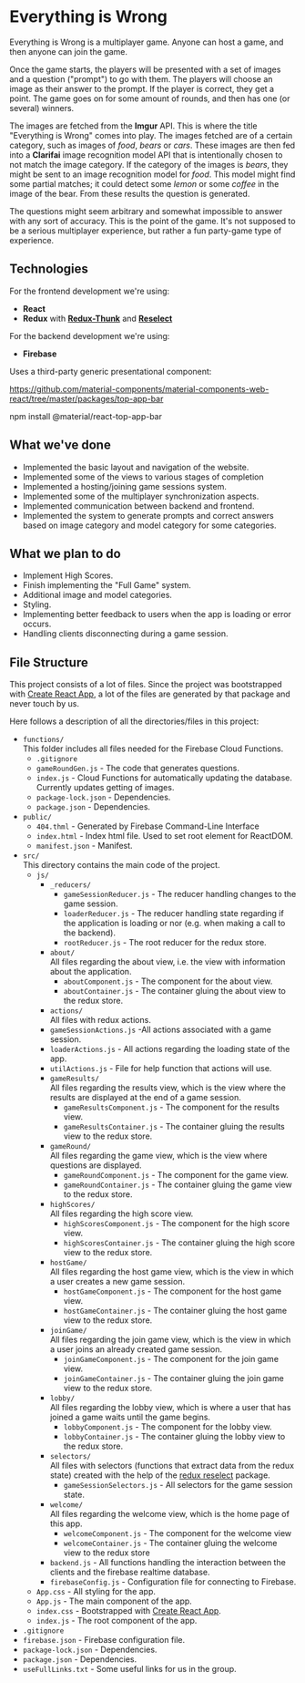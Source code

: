 # Everything is Wrong

Everything is Wrong is a multiplayer game. Anyone can host a game, and then anyone can join the game.

Once the game starts, the players will be presented with a set of images and a question ("prompt") to go with them. The players will choose an image as their answer to the prompt. If the player is correct, they get a point. The game goes on for some amount of rounds, and then has one (or several) winners.

The images are fetched from the <b>Imgur</b> API. This is where the title "Everything is Wrong" comes into play.
The images fetched are of a certain category, such as images of <i>food</i>, <i>bears</i> or <i>cars</i>. These images are then fed into a <b>Clarifai</b> image recognition model API that is intentionally chosen to not match the image category. If the category of the images is <i>bears</i>, they might be sent to an image recognition model for <i>food</i>. This model might find some partial matches; it could detect some <i>lemon</i> or some <i>coffee</i> in the image of the bear. From these results the question is generated.

The questions might seem arbitrary and somewhat impossible to answer with any sort of accuracy. This is the point of the game. It's not supposed to be a serious multiplayer experience, but rather a fun party-game type of experience. 

## Technologies

For the frontend development we're using:
- <b>React</b>
- <b>Redux</b> with [**Redux-Thunk**](https://github.com/reduxjs/redux-thunk) and [**Reselect**](https://github.com/reduxjs/reselect)

For the backend development we're using:
- <b>Firebase</b>

Uses a third-party generic presentational component:

https://github.com/material-components/material-components-web-react/tree/master/packages/top-app-bar

npm install @material/react-top-app-bar

## What we've done

- Implemented the basic layout and navigation of the website.
- Implemented some of the views to various stages of completion
- Implemented a hosting/joining game sessions system.
- Implemented some of the multiplayer synchronization aspects.
- Implemented communication between backend and frontend.
- Implemented the system to generate prompts and correct answers based on image category and model category for some categories.

## What we plan to do

- Implement High Scores.
- Finish implementing the "Full Game" system.
- Additional image and model categories.
- Styling.
- Implementing better feedback to users when the app is loading or error occurs.
- Handling clients disconnecting during a game session.

## File Structure
This project consists of a lot of files. Since the project was bootstrapped with [Create React App](https://github.com/facebook/create-react-app), a lot of the files are generated by that package and never touch by us.

Here follows a description of all the directories/files in this project:

- `functions/` <br> This folder includes all files needed for the Firebase Cloud Functions.
  - `.gitignore`
  - `gameRoundGen.js` - The code that generates questions.
  - `index.js` - Cloud Functions for automatically updating the database. Currently updates getting of images.
  - `package-lock.json` - Dependencies.
  - `package.json` - Dependencies.
- `public/`
  - `404.thml` - Generated by Firebase Command-Line Interface
  - `index.html` - Index html file. Used to set root element for ReactDOM.
  - `manifest.json` - Manifest.
- `src/` <br> This directory contains the main code of the project.
  - `js/`
    - `_reducers/`
      - `gameSessionReducer.js` - The reducer handling changes to the game session.
      - `loaderReducer.js` - The reducer handling state regarding if the application is loading or nor (e.g. when making a call to the backend).
      - `rootReducer.js` - The root reducer for the redux store.
    - `about/` <br> All files regarding the about view, i.e. the view with information about the application.
      - `aboutComponent.js` - The component for the about view.
      - `aboutContainer.js` - The container gluing the about view to the redux store.
    -  `actions/` <br> All files with redux actions.
      - `gameSessionActions.js` -All actions associated with a game session.
      - `loaderActions.js` - All actions regarding the loading state of the app.
      - `utilActions.js` - File for help function that actions will use.
    - `gameResults/` <br> All files regarding the results view, which is the view where the results are displayed at the end of a game session.
      - `gameResultsComponent.js` - The component for the results view.
      - `gameResultsContainer.js` - The container gluing the results view to the redux store.
    - `gameRound/` <br> All files regarding the game view, which is the view where questions are displayed.
      - `gameRoundComponent.js` - The component for the game view.
      - `gameRoundContainer.js` - The container gluing the game view to the redux store.
    - `highScores/` <br> All files regarding the high score view.
      - `highScoresComponent.js` - The component for the high score view.
      - `highScoresContainer.js` - The container gluing the high score view to the redux store.
    - `hostGame/` <br> All files regarding the host game view, which is the view in which a user creates a new game session.
      - `hostGameComponent.js` - The component for the host game view.
      - `hostGameContainer.js` - The container gluing the host game view to the redux store.
    - `joinGame/` <br> All files regarding the join game view, which is the view in which a user joins an already created game session.
      - `joinGameComponent.js` - The component for the join game view.
      - `joinGameContainer.js` - The container gluing the join game view to the redux store.
    - `lobby/` <br> All files regarding the lobby view, which is where a user that has joined a game waits until the game begins.
      - `lobbyComponent.js` - The component for the lobby view.
      - `lobbyContainer.js` - The container gluing the lobby view to the redux store.
    - `selectors/` <br> All files with selectors (functions that extract data from the redux state) created with the help of the [redux reselect](https://github.com/reduxjs/reselect) package.
      - `gameSessionSelectors.js` - All selectors for the game session state.
    - `welcome/` <br> All files regarding the welcome view, which is the home page of this app.
      - `welcomeComponent.js` - The component for the welcome view
      - `welcomeContainer.js` - The container gluing the welcome view to the redux store
    - `backend.js` - All functions handling the interaction between the clients and the firebase realtime database.
    - `firebaseConfig.js` - Configuration file for connecting to Firebase.
  - `App.css` - All styling for the app.
  - `App.js` - The main component of the app.
  - `index.css` - Bootstrapped with [Create React App](https://github.com/facebook/create-react-app).
  - `index.js` - The root component of the app.
- `.gitignore`
- `firebase.json` - Firebase configuration file.
- `package-lock.json` - Dependencies.
- `package.json` - Dependencies.
- `useFullLinks.txt` - Some useful links for us in the group.
